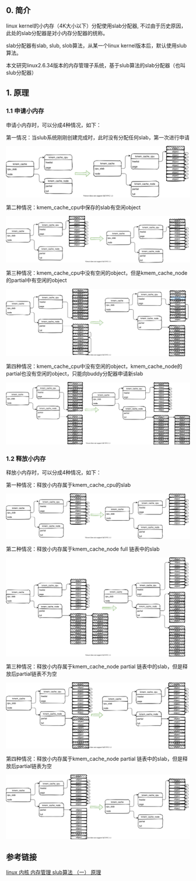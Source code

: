 ## 0. 简介

linux kernel的小内存（4K大小以下）分配使用slab分配器, 不过由于历史原因，此处的slab分配器是对小内存分配器的统称。

slab分配器有slab, slub, slob算法，从某一个linux kernel版本后，默认使用slub算法。

本文研究linux2.6.34版本的内存管理子系统，基于slub算法的slab分配器（也叫 slub分配器）

## 1. 原理

### 1.1 申请小内存

申请小内存时，可以分成4种情况，如下：

第一情况：当slub系统刚刚创建完成时，此时没有分配任何slab，第一次进行申请

![alloc_first](pic/alloc_first.svg)

第二种情况：kmem_cache_cpu中保存的slab有空闲object

![alloc_cpu](pic/alloc_cpu.svg)

第三种情况：kmem_cache_cpu中没有空闲的object，但是kmem_cache_node的partial中有空闲的object

![alloc_node_partial](pic/alloc_node_partial.svg)

第四种情况：kmem_cache_cpu中没有空闲的object，kmem_cache_node的partial也没有空闲的object，只能向buddy分配器申请新slab

![alloc_cpu_new](pic/alloc_cpu_new.svg)

### 1.2 释放小内存

释放小内存时，可以分成4种情况，如下：

第一种情况：释放小内存属于kmem_cache_cpu的slab

![free_cpu](pic/free_cpu.svg)

第二种情况：释放小内存属于kmem_cache_node full 链表中的slab

![free_node_full](pic/free_node_full.svg)

第三种情况：释放小内存属于kmem_cache_node partial 链表中的slab，但是释放后partial链表不为空

![free_node_partial_no_idle](pic/free_node_partial_no_idle.svg)

第四种情况：释放小内存属于kmem_cache_node partial 链表中的slab，但是释放后partial链表为空

![free_node_partial_idle](pic/free_node_partial_idle.svg)

## 参考链接

[linux 内核 内存管理 slub算法 （一） 原理](https://blog.csdn.net/lukuen/article/details/6935068)
